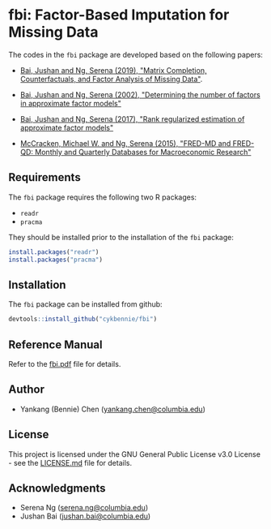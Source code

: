 # fbi: Factor-Based Imputation for Missing Data

The codes in the `fbi` package are developed based on the following papers:

* [Bai, Jushan and Ng, Serena (2019), "Matrix Completion, Counterfactuals, and Factor Analysis of Missing Data"](https://arxiv.org/abs/1910.06677).

* [Bai, Jushan and Ng, Serena (2002), "Determining the number of factors in approximate factor models"](https://onlinelibrary.wiley.com/doi/pdf/10.1111/1468-0262.00273)

* [Bai, Jushan and Ng, Serena (2017), "Rank regularized estimation of approximate factor models"](https://www.sciencedirect.com/science/article/pii/S0304407619300764)

* [McCracken, Michael W. and Ng, Serena (2015), "FRED-MD and FRED-QD: Monthly and Quarterly Databases for Macroeconomic Research"](https://research.stlouisfed.org/econ/mccracken/fred-databases/)

## Requirements

The `fbi` package requires the following two R packages:

* `readr`
* `pracma`

They should be installed prior to the installation of the `fbi` package:

``` r
install.packages("readr")
install.packages("pracma")
```

## Installation

The `fbi` package can be installed from github:

``` r
devtools::install_github("cykbennie/fbi")
```

## Reference Manual

Refer to the [fbi.pdf](fbi.pdf) file for details.

## Author

* Yankang (Bennie) Chen (<yankang.chen@columbia.edu>)

## License

This project is licensed under the GNU General Public License v3.0 License - see the [LICENSE.md](LICENSE.md) file for details.

## Acknowledgments

* Serena Ng (<serena.ng@columbia.edu>)
* Jushan Bai (<jushan.bai@columbia.edu>)
